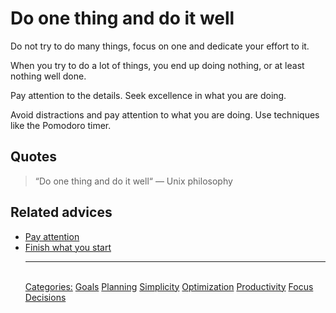 # Do one thing and do it well

Do not try to do many things, focus on one and dedicate your effort to it.

When you try to do a lot of things, you end up doing nothing, or at least nothing well done.

Pay attention to the details. Seek excellence in what you are doing.

Avoid distractions and pay attention to what you are doing. Use techniques like the Pomodoro timer.

## Quotes

> “Do one thing and do it well“ — Unix philosophy

## Related advices

- [Pay attention](../Pay%20attention/index.md)
- [Finish what you start](../Finish%20what%20you%20start/index.md)<hr/><br/>[Categories:](../Categories/index.md) [Goals](../Categories/Goals.md) [Planning](../Categories/Planning.md) [Simplicity](../Categories/Simplicity.md) [Optimization](../Categories/Optimization.md) [Productivity](../Categories/Productivity.md) [Focus](../Categories/Focus.md) [Decisions](../Categories/Decisions.md)